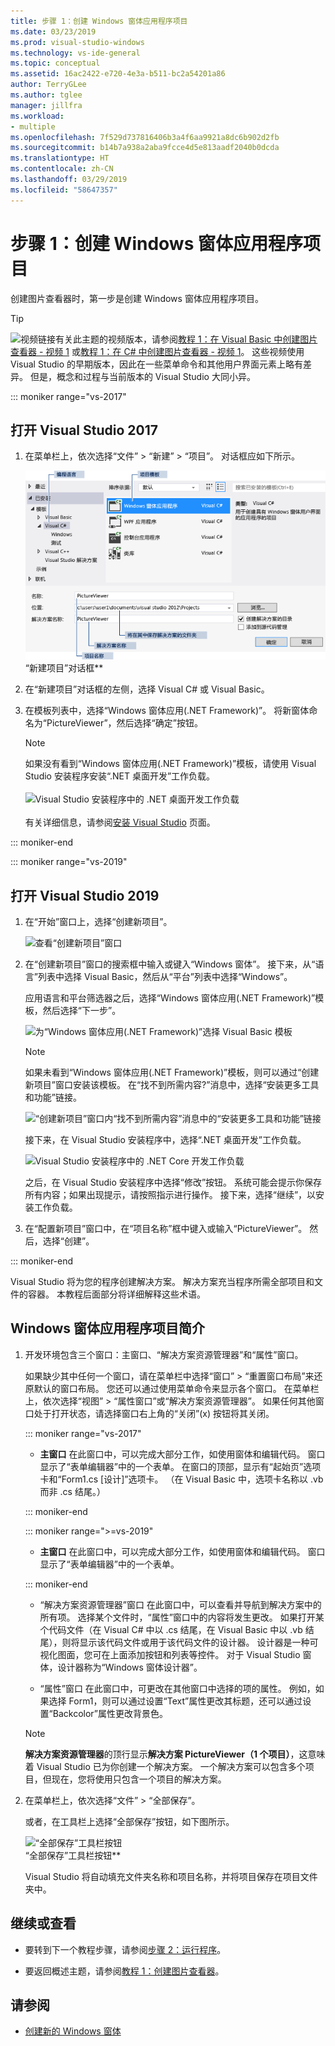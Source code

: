 ```yaml
---
title: 步骤 1：创建 Windows 窗体应用程序项目
ms.date: 03/23/2019
ms.prod: visual-studio-windows
ms.technology: vs-ide-general
ms.topic: conceptual
ms.assetid: 16ac2422-e720-4e3a-b511-bc2a54201a86
author: TerryGLee
ms.author: tglee
manager: jillfra
ms.workload:
- multiple
ms.openlocfilehash: 7f529d737816406b3a4f6aa9921a8dc6b902d2fb
ms.sourcegitcommit: b14b7a938a2aba9fcce4d5e813aadf2040b0dcda
ms.translationtype: HT
ms.contentlocale: zh-CN
ms.lasthandoff: 03/29/2019
ms.locfileid: "58647357"
---
```

# <a name="step-1-create-a-windows-forms-application-project"></a>步骤 1：创建 Windows 窗体应用程序项目

创建图片查看器时，第一步是创建 Windows 窗体应用程序项目。

 > [!TIP]
 > ![视频链接](../data-tools/media/playvideo.gif)有关此主题的视频版本，请参阅[教程 1：在 Visual Basic 中创建图片查看器 - 视频 1](http://go.microsoft.com/fwlink/?LinkId=205209) 或[教程 1：在 C# 中创建图片查看器 - 视频 1](http://go.microsoft.com/fwlink/?LinkId=205199)。 这些视频使用 Visual Studio 的早期版本，因此在一些菜单命令和其他用户界面元素上略有差异。 但是，概念和过程与当前版本的 Visual Studio 大同小异。

::: moniker range="vs-2017"

## <a name="open-visual-studio-2017"></a>打开 Visual Studio 2017

1. 在菜单栏上，依次选择“文件” > “新建” > “项目”。 对话框应如下所示。

     ![“新建项目”对话框](../ide/media/newprojectdialogcallouts.png)<br/>
“新建项目”对话框**

2. 在“新建项目”对话框的左侧，选择 Visual C# 或 Visual Basic。

3. 在模板列表中，选择“Windows 窗体应用(.NET Framework)”。 将新窗体命名为“PictureViewer”，然后选择“确定”按钮。

    >[!NOTE]
    >如果没有看到“Windows 窗体应用(.NET Framework)”模板，请使用 Visual Studio 安装程序安装“.NET 桌面开发”工作负载。<br/><br/>![Visual Studio 安装程序中的 .NET 桌面开发工作负载](../ide/media/dot-net-desktop-dev-workload.png)<br/><br/> 有关详细信息，请参阅[安装 Visual Studio](../install/install-visual-studio.md) 页面。

::: moniker-end

::: moniker range="vs-2019"

## <a name="open-visual-studio-2019"></a>打开 Visual Studio 2019

1. 在“开始”窗口上，选择“创建新项目”。

   ![查看“创建新项目”窗口](../get-started/media/vs-2019/create-new-project-dark-theme.png)

1. 在“创建新项目”窗口的搜索框中输入或键入“Windows 窗体”。 接下来，从“语言”列表中选择 Visual Basic，然后从“平台”列表中选择“Windows”。 

   应用语言和平台筛选器之后，选择“Windows 窗体应用(.NET Framework)”模板，然后选择“下一步”。

   ![为“Windows 窗体应用(.NET Framework)”选择 Visual Basic 模板](../get-started/visual-basic/media/vs-2019/vb-create-new-project-search-winforms-filtered.png)

   > [!NOTE]
   > 如果未看到“Windows 窗体应用(.NET Framework)”模板，则可以通过“创建新项目”窗口安装该模板。 在“找不到所需内容?”消息中，选择“安装更多工具和功能”链接。
   >
   > ![“创建新项目”窗口内“找不到所需内容”消息中的“安装更多工具和功能”链接](../get-started/media/vs-2019/not-finding-what-looking-for.png) 
   > 
   > 接下来，在 Visual Studio 安装程序中，选择“.NET 桌面开发”工作负载。
   > 
   > ![Visual Studio 安装程序中的 .NET Core 开发工作负载](../ide/media/install-dot-net-desktop-env.png)
   >
   > 之后，在 Visual Studio 安装程序中选择“修改”按钮。 系统可能会提示你保存所有内容；如果出现提示，请按照指示进行操作。 接下来，选择“继续”，以安装工作负载。 

1. 在“配置新项目”窗口中，在“项目名称”框中键入或输入“PictureViewer”。 然后，选择“创建”。

::: moniker-end

Visual Studio 将为您的程序创建解决方案。 解决方案充当程序所需全部项目和文件的容器。 本教程后面部分将详细解释这些术语。

## <a name="about-the-windows-forms-application-project"></a>Windows 窗体应用程序项目简介

1. 开发环境包含三个窗口：主窗口、“解决方案资源管理器”和“属性”窗口。

     如果缺少其中任何一个窗口，请在菜单栏中选择“窗口” > “重置窗口布局”来还原默认的窗口布局。 您还可以通过使用菜单命令来显示各个窗口。 在菜单栏上，依次选择“视图” > “属性窗口”或“解决方案资源管理器”。 如果任何其他窗口处于打开状态，请选择窗口右上角的“关闭”(x) 按钮将其关闭。

    ::: moniker range="vs-2017"

    - **主窗口** 在此窗口中，可以完成大部分工作，如使用窗体和编辑代码。 窗口显示了“表单编辑器”中的一个表单。 在窗口的顶部，显示有“起始页”选项卡和“Form1.cs [设计]”选项卡。 （在 Visual Basic 中，选项卡名称以 .vb 而非 .cs 结尾。）

    ::: moniker-end

    ::: moniker range=">=vs-2019"

    - **主窗口** 在此窗口中，可以完成大部分工作，如使用窗体和编辑代码。 窗口显示了“表单编辑器”中的一个表单。

    ::: moniker-end

    - “解决方案资源管理器”窗口 在此窗口中，可以查看并导航到解决方案中的所有项。 选择某个文件时，“属性”窗口中的内容将发生更改。 如果打开某个代码文件（在 Visual C# 中以 .cs 结尾，在 Visual Basic 中以 .vb 结尾），则将显示该代码文件或用于该代码文件的设计器。 设计器是一种可视化图面，您可在上面添加按钮和列表等控件。 对于 Visual Studio 窗体，设计器称为“Windows 窗体设计器”。

    - “属性”窗口 在此窗口中，可更改在其他窗口中选择的项的属性。 例如，如果选择 Form1，则可以通过设置“Text”属性更改其标题，还可以通过设置“Backcolor”属性更改背景色。

    > [!NOTE]
    > **解决方案资源管理器**的顶行显示**解决方案 PictureViewer（1 个项目）**，这意味着 Visual Studio 已为你创建一个解决方案。 一个解决方案可以包含多个项目，但现在，您将使用只包含一个项目的解决方案。

1. 在菜单栏上，依次选择“文件” > “全部保存”。

     或者，在工具栏上选择“全部保存”按钮，如下图所示。

     ![“全部保存”工具栏按钮](../ide/media/express_iconsaveall.png)<br/>
     “全部保存”工具栏按钮**

     Visual Studio 将自动填充文件夹名称和项目名称，并将项目保存在项目文件夹中。

## <a name="to-continue-or-review"></a>继续或查看

- 要转到下一个教程步骤，请参阅[步骤 2：运行程序](../ide/step-2-run-your-program.md)。

- 要返回概述主题，请参阅[教程 1：创建图片查看器](../ide/tutorial-1-create-a-picture-viewer.md)。

## <a name="see-also"></a>请参阅

- [创建新的 Windows 窗体](/dotnet/framework/winforms/creating-a-new-windows-form/)